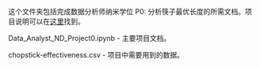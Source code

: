 这个文件夹包括完成数据分析师纳米学位 P0: 分析筷子最优长度的所需文档。项目说明可以在[这里](https://classroom.udacity.com/nanodegrees/nd002/parts/0021345401/modules/457618393275461/lessons/4576183932239847/concepts/45809743450923#)找到。

Data\_Analyst\_ND\_Project0.ipynb - 主要项目文档。

chopstick-effectiveness.csv - 项目中需要用到的数据。
